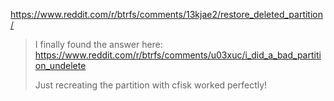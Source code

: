 https://www.reddit.com/r/btrfs/comments/13kjae2/restore_deleted_partition/

>I finally found the answer here: https://www.reddit.com/r/btrfs/comments/u03xuc/i_did_a_bad_partition_undelete
>
>Just recreating the partition with cfisk worked perfectly!

